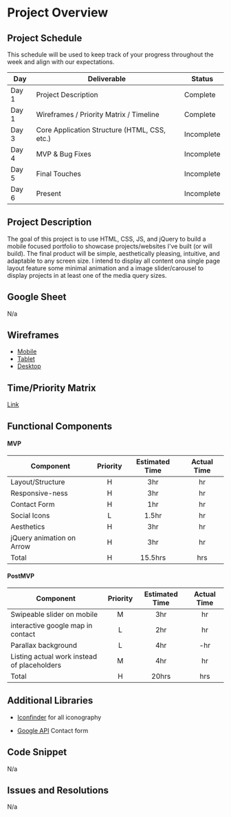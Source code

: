 # Project Overview

## Project Schedule

This schedule will be used to keep track of your progress throughout the week and align with our expectations.  


|  Day | Deliverable | Status
|---|---| ---|
|Day 1| Project Description | Complete
|Day 1| Wireframes / Priority Matrix / Timeline | Complete
|Day 3| Core Application Structure (HTML, CSS, etc.) | Incomplete
|Day 4| MVP & Bug Fixes | Incomplete
|Day 5| Final Touches | Incomplete
|Day 6| Present | Incomplete


## Project Description

The goal of this project is to use HTML, CSS, JS, and jQuery to build a mobile focused portfolio to showcase projects/websites I've built (or will build). The final product will be simple, aesthetically pleasing, intuitive, and adaptable to any screen size. I intend to display all content ona single page layout feature some minimal animation and a image slider/carousel to display projects in at least one of the media query sizes. 

## Google Sheet

N/a

## Wireframes

- [Mobile](https://github.com/mpenajoia/PortfolioProject1/blob/main/Preproduction/MSPORTmobile.JPG)
- [Tablet](https://github.com/mpenajoia/PortfolioProject1/blob/main/Preproduction/MSPORTtablet.JPG)
- [Desktop](https://github.com/mpenajoia/PortfolioProject1/blob/main/Preproduction/MSPORTdesk.JPG)

## Time/Priority Matrix 

[Link](https://github.com/mpenajoia/PortfolioProject1/blob/main/Preproduction/MSMatrix.JPG)


## Functional Components

#### MVP
| Component | Priority | Estimated Time | Actual Time |
| --- | :---: |  :---: | :---: | 
| Layout/Structure | H | 3hr | hr |
| Responsive-ness | H | 3hr | hr |
| Contact Form | H | 1hr | hr |  
| Social Icons | L | 1.5hr|  hr | 
| Aesthetics | H | 3hr | hr |
|jQuery animation on Arrow | H | 3hr | hr |
| Total | H | 15.5hrs| hrs |

#### PostMVP
| Component | Priority | Estimated Time | Actual Time |
| --- | :---: |  :---: | :---: | 
| Swipeable slider on mobile | M | 3hr | hr |
| interactive google map in contact  | L | 2hr | hr |
| Parallax background | L | 4hr | -hr | hr |
| Listing actual work instead of placeholders | M | 4hr | hr |
| Total | H | 20hrs| hrs |

## Additional Libraries
- [Iconfinder](http://iconfinder.com) for all iconography

- [Google API](https://lovespreadsheets.medium.com/save-web-html-form-data-to-google-sheets-47e48f7517e6) Contact form

## Code Snippet

N/a

## Issues and Resolutions
 N/a


